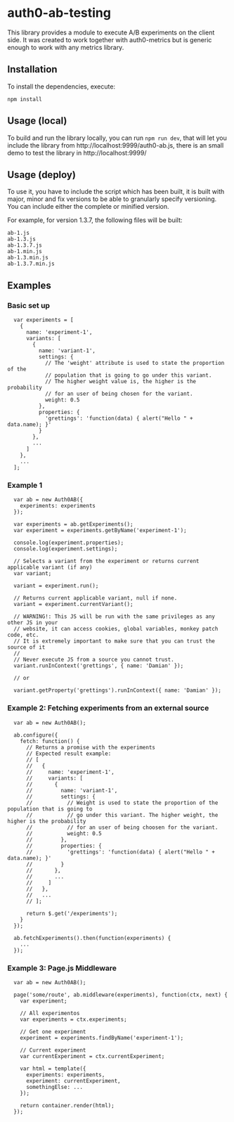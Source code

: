 # auth0-ab-testing

This library provides a module to execute A/B experiments on the client side. It was created to work together with auth0-metrics but is
generic enough to work with any metrics library.

## Installation

To install the dependencies, execute:

`npm install`


## Usage (local)
To build and run the library locally, you can run
`npm run dev`, that will let you include the library from http://localhost:9999/auth0-ab.js, there is an small demo to test the library in http://localhost:9999/

## Usage (deploy)
To use it, you have to include the script which has been built, it is built with major, minor and fix versions to be able to granularly specify versioning. You can include either the complete or minified version.

For example, for version 1.3.7, the following files will be built:

```
ab-1.js
ab-1.3.js
ab-1.3.7.js
ab-1.min.js
ab-1.3.min.js
ab-1.3.7.min.js
```

## Examples

### Basic set up

```
  var experiments = [
    {
      name: 'experiment-1',
      variants: [
        {
          name: 'variant-1',
          settings: {
            // The 'weight' attribute is used to state the proportion of the
            // population that is going to go under this variant.
            // The higher weight value is, the higher is the probability
            // for an user of being chosen for the variant.
            weight: 0.5
          },
          properties: {
            'grettings': 'function(data) { alert("Hello " + data.name); }'
          }
        },
        ...
      ]
    },
    ...
  ];
```

### Example 1

```
  var ab = new Auth0AB({
    experiments: experiments
  });

  var experiments = ab.getExperiments();
  var experiment = experiments.getByName('experiment-1');

  console.log(experiment.properties);
  console.log(experiment.settings);

  // Selects a variant from the experiment or returns current applicable variant (if any)
  var variant;

  variant = experiment.run();

  // Returns current applicable variant, null if none.
  variant = experiment.currentVariant();

  // WARNING!: This JS will be run with the same privileges as any other JS in your
  // website, it can access cookies, global variables, monkey patch code, etc.
  // It is extremely important to make sure that you can trust the source of it
  //
  // Never execute JS from a source you cannot trust.
  variant.runInContext('grettings', { name: 'Damian' });

  // or

  variant.getProperty('grettings').runInContext({ name: 'Damian' });

```

### Example 2: Fetching experiments from an external source
```
  var ab = new Auth0AB();

  ab.configure({
    fetch: function() {
      // Returns a promise with the experiments
      // Expected result example:
      // [
      //   {
      //     name: 'experiment-1',
      //     variants: [
      //       {
      //         name: 'variant-1',
      //         settings: {
      //           // Weight is used to state the proportion of the population that is going to
      //           // go under this variant. The higher weight, the higher is the probability
      //           // for an user of being choosen for the variant.
      //           weight: 0.5
      //         },
      //         properties: {
      //           'grettings': 'function(data) { alert("Hello " + data.name); }'
      //         }
      //       },
      //       ...
      //     ]
      //   },
      //   ...
      // ];

      return $.get('/experiments');
    }
  });

  ab.fetchExperiments().then(function(experiments) {
    ...
  });
```

### Example 3: Page.js Middleware

```
  var ab = new Auth0AB();

  page('some/route', ab.middleware(experiments), function(ctx, next) {
    var experiment;

    // All experimentos
    var experiments = ctx.experiments;

    // Get one experiment
    experiment = experiments.findByName('experiment-1');

    // Current experiment
    var currentExperiment = ctx.currentExperiment;

    var html = template({
      experiments: experiments,
      experiment: currentExperiment,
      somethingElse: ...
    });

    return container.render(html);
  });
```
